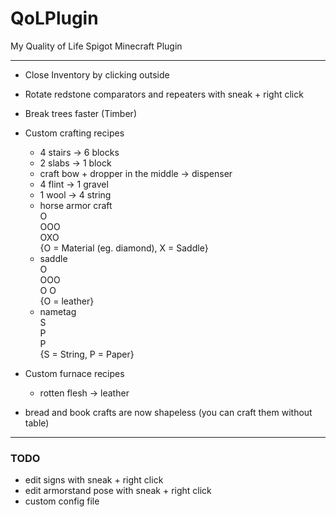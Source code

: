 # QoLPlugin
My Quality of Life Spigot Minecraft Plugin

---

* Close Inventory by clicking outside
* Rotate redstone comparators and repeaters with sneak + right click
* Break trees faster (Timber)


* Custom crafting recipes
  * 4 stairs -> 6 blocks
  * 2 slabs -> 1 block
  * craft bow + dropper in the middle -> dispenser
  * 4 flint -> 1 gravel
  * 1 wool -> 4 string
  * horse armor craft  
    O  
    OOO  
    OXO  
    {O = Material (eg. diamond), X = Saddle}
  * saddle  
      O  
    OOO  
    O O  
    {O = leather}
  * nametag  
      S  
     P  
    P  
    {S = String, P = Paper}


* Custom furnace recipes
  * rotten flesh -> leather


* bread and book crafts are now shapeless (you can craft them without table)

---

### TODO

* edit signs with sneak + right click
* edit armorstand pose with sneak + right click
* custom config file